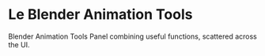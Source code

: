 # Le Blender Animation Tools
Blender Animation Tools Panel combining useful functions, scattered across the UI.


